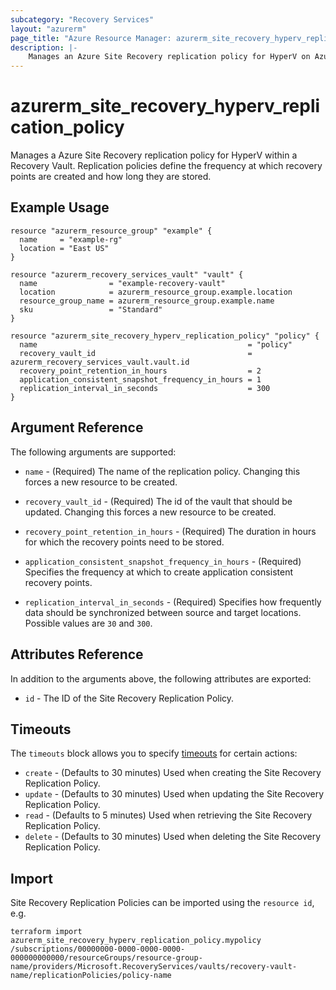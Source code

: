 ```yaml
---
subcategory: "Recovery Services"
layout: "azurerm"
page_title: "Azure Resource Manager: azurerm_site_recovery_hyperv_replication_policy"
description: |-
    Manages an Azure Site Recovery replication policy for HyperV on Azure.
---
```


# azurerm_site_recovery_hyperv_replication_policy

Manages a Azure Site Recovery replication policy for HyperV within a Recovery Vault. Replication policies define the frequency at which recovery points are created and how long they are stored.

## Example Usage

```hcl
resource "azurerm_resource_group" "example" {
  name     = "example-rg"
  location = "East US"
}

resource "azurerm_recovery_services_vault" "vault" {
  name                = "example-recovery-vault"
  location            = azurerm_resource_group.example.location
  resource_group_name = azurerm_resource_group.example.name
  sku                 = "Standard"
}

resource "azurerm_site_recovery_hyperv_replication_policy" "policy" {
  name                                               = "policy"
  recovery_vault_id                                  = azurerm_recovery_services_vault.vault.id
  recovery_point_retention_in_hours                  = 2
  application_consistent_snapshot_frequency_in_hours = 1
  replication_interval_in_seconds                    = 300
}
```

## Argument Reference

The following arguments are supported:

* `name` - (Required) The name of the replication policy. Changing this forces a new resource to be created.

* `recovery_vault_id` - (Required) The id of the vault that should be updated. Changing this forces a new resource to be created.

* `recovery_point_retention_in_hours` - (Required) The duration in hours for which the recovery points need to be stored.

* `application_consistent_snapshot_frequency_in_hours` - (Required) Specifies the frequency at which to create application consistent recovery points.

* `replication_interval_in_seconds` - (Required) Specifies how frequently data should be synchronized between source and target locations. Possible values are `30` and `300`.

## Attributes Reference

In addition to the arguments above, the following attributes are exported:

* `id` - The ID of the Site Recovery Replication Policy.

## Timeouts

The `timeouts` block allows you to specify [timeouts](https://www.terraform.io/language/resources/syntax#operation-timeouts) for certain actions:

* `create` - (Defaults to 30 minutes) Used when creating the Site Recovery Replication Policy.
* `update` - (Defaults to 30 minutes) Used when updating the Site Recovery Replication Policy.
* `read` - (Defaults to 5 minutes) Used when retrieving the Site Recovery Replication Policy.
* `delete` - (Defaults to 30 minutes) Used when deleting the Site Recovery Replication Policy.

## Import

Site Recovery Replication Policies can be imported using the `resource id`, e.g.

```shell
terraform import azurerm_site_recovery_hyperv_replication_policy.mypolicy /subscriptions/00000000-0000-0000-0000-000000000000/resourceGroups/resource-group-name/providers/Microsoft.RecoveryServices/vaults/recovery-vault-name/replicationPolicies/policy-name
```
